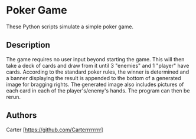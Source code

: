 # Poker Game

These Python scripts simulate a simple poker game.

## Description

The game requires no user input beyond starting the game. This will then take a deck of cards and draw from it until 3 "enemies" and 1 "player" have cards. According to the standard poker rules, the winner is determined and a banner displaying the result is appended to the bottom of a generated image for bragging rights. The generated image also includes pictures of each card in each of the player's/enemy's hands. The program can then be rerun.

## Authors

Carter [https://github.com/Carterrrrrrrr]
